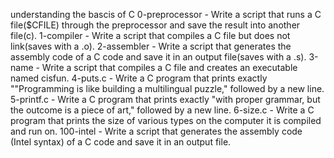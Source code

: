 understanding the bascis of C
0-preprocessor - Write a script that runs a C file($CFILE) through the preprocessor and save the result into another file(c).
1-compiler - Write a script that compiles a C file but does not link(saves with a .o).
2-assembler - Write a script that generates the assembly code of a C code and save it in an output file(saves with a .s).
3-name - Write a script that compiles a C file and creates an executable named cisfun.
4-puts.c - Write a C program that prints exactly ""Programming is like building a multilingual puzzle," followed by a new line.
5-printf.c - Write a C program that prints exactly "with proper grammar, but the outcome is a piece of art," followed by a new line.
6-size.c - Write a C program that prints the size of various types on the computer it is compiled and run on.
100-intel - Write a script that generates the assembly code (Intel syntax) of a C code and save it in an output file.
